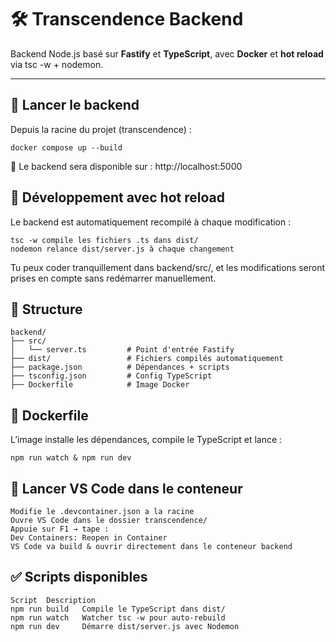 # 🛠️ Transcendence Backend

Backend Node.js basé sur **Fastify** et **TypeScript**, avec **Docker** et **hot reload** via tsc -w + nodemon.

---

## 🚀 Lancer le backend

Depuis la racine du projet (transcendence) :

    docker compose up --build

📍 Le backend sera disponible sur : http://localhost:5000

## 🔁 Développement avec hot reload

Le backend est automatiquement recompilé à chaque modification :

    tsc -w compile les fichiers .ts dans dist/
    nodemon relance dist/server.js à chaque changement

Tu peux coder tranquillement dans backend/src/, et les modifications seront prises en compte sans redémarrer manuellement.

## 📂 Structure

    backend/
    ├── src/
    │   └── server.ts         # Point d'entrée Fastify
    ├── dist/                 # Fichiers compilés automatiquement
    ├── package.json          # Dépendances + scripts
    ├── tsconfig.json         # Config TypeScript
    ├── Dockerfile            # Image Docker

## 🐳 Dockerfile

L’image installe les dépendances, compile le TypeScript et lance :

    npm run watch & npm run dev

## 🚀 Lancer VS Code dans le conteneur

    Modifie le .devcontainer.json a la racine
    Ouvre VS Code dans le dossier transcendence/
    Appuie sur F1 → tape :
    Dev Containers: Reopen in Container
    VS Code va build & ouvrir directement dans le conteneur backend

## ✅ Scripts disponibles
    Script	Description
    npm run build	Compile le TypeScript dans dist/
    npm run watch	Watcher tsc -w pour auto-rebuild
    npm run dev	    Démarre dist/server.js avec Nodemon
